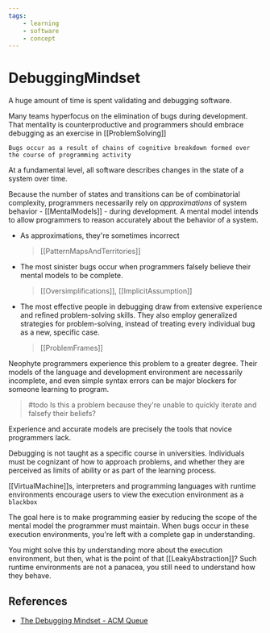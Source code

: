 ```yaml
---
tags:
    - learning
    - software
    - concept
---
```


# DebuggingMindset

A huge amount of time is spent validating and debugging software.

Many teams hyperfocus on the elimination of bugs during development. That mentality is counterproductive and programmers should embrace debugging as an exercise in [[ProblemSolving]]

`Bugs occur as a result of chains of cognitive breakdown formed over the course of programming activity`

At a fundamental level, all software describes changes in the state of a system over time.

Because the number of states and transitions can be of combinatorial complexity, programmers necessarily rely on *approximations* of system behavior - [[MentalModels]] - during development.
A mental model intends to allow programmers to reason accurately about the behavior of a system.

- As approximations, they're sometimes incorrect
  > [[PatternMapsAndTerritories]]

- The most sinister bugs occur when programmers falsely believe their mental models to be complete.

  > [[Oversimplifications]], [[ImplicitAssumption]]

- The most effective people in debugging draw from extensive experience and refined problem-solving skills. They also employ generalized strategies for problem-solving, instead of treating every individual bug as a new, specific case.

  > [[ProblemFrames]]

Neophyte programmers experience this problem to a greater degree. Their models of the language and development environment are necessarily incomplete, and even simple syntax errors can be major blockers for someone learning to program.

> \#todo Is this a problem because they're unable to quickly iterate and falsefy their beliefs?

Experience and accurate models are precisely the tools that novice programmers lack.

Debugging is not taught as a specific course in universities. Individuals must be cognizant of how to approach problems, and whether they are perceived as limits of ability or as part of the learning process.

[[VirtualMachine]]s, interpreters and programming languages with runtime environments encourage users to view the execution environment as a `blackbox`

The goal here is to make programming easier by reducing the scope of the mental model the programmer must maintain. When bugs occur in these execution environments, you're left with a complete gap in understanding.

You might solve this by understanding more about the execution environment, but then, what is the point of that [[LeakyAbstraction]]? Such runtime environments are not a panacea, you still need to understand how they behave.

## References

- [The Debugging Mindset - ACM Queue](https://queue.acm.org/detail.cfm?id=3068754)
